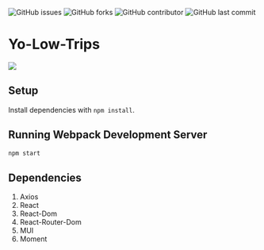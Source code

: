 ![GitHub issues](https://img.shields.io/github/issues/Charlesdigital/Yo-Low-Trips)
![GitHub forks](https://img.shields.io/github/forks/Charlesdigital/Yo-Low-Trips)
![GitHub contributor](https://img.shields.io/github/contributors/AnshaalHussain/Yo-Low-Trips)
![GitHub last commit](https://img.shields.io/github/last-commit/AnshaalHussain/Yo-Low-Trips)



# Yo-Low-Trips

![](frontend/src/assets/images/Yo-Low-trips-demo.gif)

## Setup

Install dependencies with `npm install`.

## Running Webpack Development Server

```sh
npm start
```


## Dependencies

1. Axios
2. React
3. React-Dom
4. React-Router-Dom
5. MUI
6. Moment

